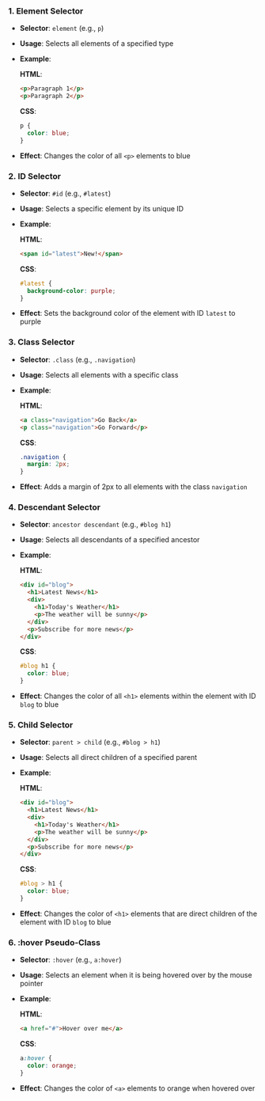 ### 1. Element Selector

- **Selector**: `element` (e.g., `p`)
- **Usage**: Selects all elements of a specified type
- **Example**:

  **HTML**:

  ```html
  <p>Paragraph 1</p>
  <p>Paragraph 2</p>
  ```

  **CSS**:

  ```css
  p {
    color: blue;
  }
  ```

- **Effect**: Changes the color of all `<p>` elements to blue

### 2. ID Selector

- **Selector**: `#id` (e.g., `#latest`)
- **Usage**: Selects a specific element by its unique ID
- **Example**:

  **HTML**:

  ```html
  <span id="latest">New!</span>
  ```

  **CSS**:

  ```css
  #latest {
    background-color: purple;
  }
  ```

- **Effect**: Sets the background color of the element with ID `latest` to purple

### 3. Class Selector

- **Selector**: `.class` (e.g., `.navigation`)
- **Usage**: Selects all elements with a specific class
- **Example**:

  **HTML**:

  ```html
  <a class="navigation">Go Back</a>
  <p class="navigation">Go Forward</p>
  ```

  **CSS**:

  ```css
  .navigation {
    margin: 2px;
  }
  ```

- **Effect**: Adds a margin of 2px to all elements with the class `navigation`

### 4. Descendant Selector

- **Selector**: `ancestor descendant` (e.g., `#blog h1`)
- **Usage**: Selects all descendants of a specified ancestor
- **Example**:

  **HTML**:

  ```html
  <div id="blog">
    <h1>Latest News</h1>
    <div>
      <h1>Today's Weather</h1>
      <p>The weather will be sunny</p>
    </div>
    <p>Subscribe for more news</p>
  </div>
  ```

  **CSS**:

  ```css
  #blog h1 {
    color: blue;
  }
  ```

- **Effect**: Changes the color of all `<h1>` elements within the element with ID `blog` to blue

### 5. Child Selector

- **Selector**: `parent > child` (e.g., `#blog > h1`)
- **Usage**: Selects all direct children of a specified parent
- **Example**:

  **HTML**:

  ```html
  <div id="blog">
    <h1>Latest News</h1>
    <div>
      <h1>Today's Weather</h1>
      <p>The weather will be sunny</p>
    </div>
    <p>Subscribe for more news</p>
  </div>
  ```

  **CSS**:

  ```css
  #blog > h1 {
    color: blue;
  }
  ```

- **Effect**: Changes the color of `<h1>` elements that are direct children of the element with ID `blog` to blue

### 6. :hover Pseudo-Class

- **Selector**: `:hover` (e.g., `a:hover`)
- **Usage**: Selects an element when it is being hovered over by the mouse pointer
- **Example**:

  **HTML**:

  ```html
  <a href="#">Hover over me</a>
  ```

  **CSS**:

  ```css
  a:hover {
    color: orange;
  }
  ```

- **Effect**: Changes the color of `<a>` elements to orange when hovered over

